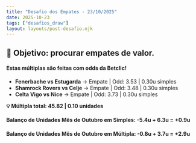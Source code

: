 ```yaml
---
title: "Desafio dos Empates - 23/10/2025"
date: 2025-10-23
tags: ["desafios_draw"]
layout: layouts/post-desafio.njk
---
```


## 🎯 Objetivo: procurar empates de valor.

#### Estas múltiplas são feitas com odds da Betclic!

- **Fenerbache vs Estugarda** → Empate | Odd: 3.53 | 0.30u simples 
- **Shamrock Rovers vs Celje** → Empate | Odd: 3.48 | 0.30u simples 
- **Celta Vigo vs Nice** → Empate | Odd: 3.73 | 0.30u simples 

**💡 Múltipla total: 45.82 | 0.10 unidades** 

#### Balanço de Unidades Mês de Outubro em Simples: -5.4u + 6.3u = +0.9u
#### Balanço de Unidades Mês de Outubro em Múltipla: -0.8u + 3.7u = +2.9u